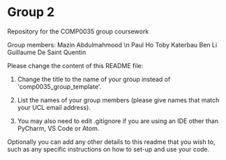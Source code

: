 # Group 2
Repository for the COMP0035 group coursework

Group members:
Mazin Abdulmahmood \n
Paul Ho
Toby Katerbau
Ben Li
Guillaume De Saint Quentin

Please change the content of this README file:

1. Change the title to the name of your group instead of 'comp0035_group_template'.

2. List the names of your group members (please give names that match your UCL email address).

3. You may also need to edit .gitignore if you are using an IDE other than PyCharm, VS Code or Atom.

Optionally you can add any other details to this readme that you wish to, such as any specific instructions on how to set-up and use your code.
